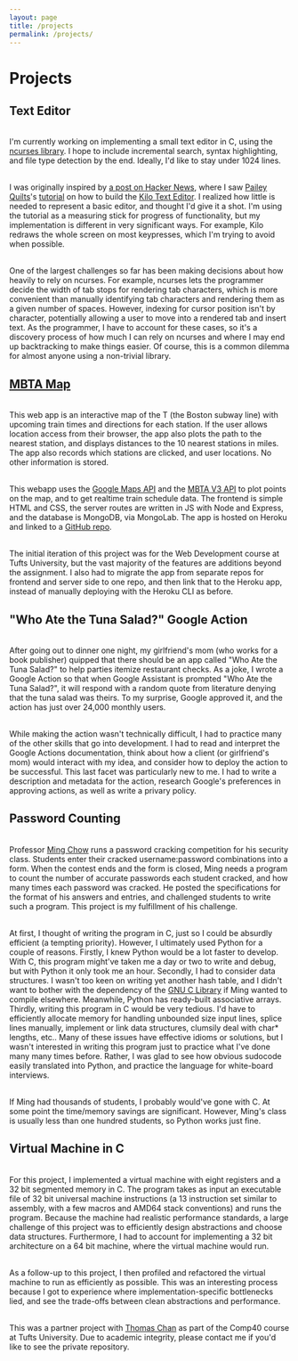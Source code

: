 ```yaml
---
layout: page
title: /projects
permalink: /projects/
---
```


# Projects

## Text Editor
<br />I'm currently working on implementing a small text editor in C, using the [ncurses library](https://www.gnu.org/software/ncurses/ncurses.html). I hope to include incremental search, syntax highlighting, and file type detection by the end. Ideally, I'd like to stay under 1024 lines.

<br />I was originally inspired by [a post on Hacker News](https://news.ycombinator.com/item?id=20603567), where I saw [Pailey Quilts](https://viewsourcecode.org/)'s [tutorial](https://viewsourcecode.org/snaptoken/kilo/index.html) on how to build the [Kilo Text Editor](http://antirez.com/news/108). I realized how little is needed to represent a basic editor, and thought I'd give it a shot. I'm using the tutorial as a measuring stick for progress of functionality, but my implementation is different in very significant ways. For example, Kilo redraws the whole screen on most keypresses, which I'm trying to avoid when possible.

<br />One of the largest challenges so far has been making decisions about how heavily to rely on ncurses. For example, ncurses lets the programmer decide the width of tab stops for rendering tab characters, which is more convenient than manually identifying tab characters and rendering them as a given number of spaces. However, indexing for cursor position isn't by character, potentially allowing a user to move into a rendered tab and insert text. As the programmer, I have to account for these cases, so it's a discovery process of how much I can rely on ncurses and where I may end up backtracking to make things easier. Of course, this is a common dilemma for almost anyone using a non-trivial library.

## [MBTA Map](https://mbta-thramann.herokuapp.com)
<br />This web app is an interactive map of the T (the Boston subway line) with upcoming train times and directions for each station. If the user allows location access from their browser, the app also plots the path to the nearest station, and displays distances to the 10 nearest stations in miles. The app also records which stations are clicked, and user locations. No other information is stored.

<br />This webapp uses the [Google Maps API](https://developers.google.com/maps/documentation/javascript/tutorial) and the [MBTA V3 API](https://www.mbta.com/developers/v3-api) to plot points on the map, and to get realtime train schedule data. The frontend is simple HTML and CSS, the server routes are written in JS with Node and Express, and the database is MongoDB, via MongoLab. The app is hosted on Heroku and linked to a [GitHub repo](https://github.com/mthramann/mbta).
          
<br />The initial iteration of this project was for the Web Development course at Tufts University, but the vast majority of the features are additions beyond the assignment. I also had to migrate the app from separate repos for frontend and server side to one repo, and then link that to the Heroku app, instead of manually deploying with the Heroku CLI as before.

## "Who Ate the Tuna Salad?" Google Action
<br />After going out to dinner one night, my girlfriend's mom (who works for a book publisher) quipped that there should be an app called "Who Ate the Tuna Salad?" to help parties itemize restaurant checks. As a joke, I wrote a Google Action so that when Google Assistant is prompted "Who Ate the Tuna Salad?", it will respond with a random quote from literature denying that the tuna salad was theirs. To my surprise, Google approved it, and the action has just over 24,000 monthly users.

<br />While making the action wasn't technically difficult, I had to practice many of the other skills that go into development. I had to read and interpret the Google Actions documentation, think about how a client (or girlfriend's mom) would interact with my idea, and consider how to deploy the action to be successful. This last facet was particularly new to me. I had to write a description and metadata for the action, research Google's preferences in approving actions, as well as write a privary policy.

## Password Counting
<br />Professor [Ming Chow](https://mchow01.github.io/) runs a password cracking competition for his security class. Students enter their cracked username:password combinations into a form. When the contest ends and the form is closed, Ming needs a program to count the number of accurate passwords each student cracked, and how many times each password was cracked. He posted the specifications for the format of his answers and entries, and challenged students to write such a program. This project is my fulfillment of his challenge.

<br />At first, I thought of writing the program in C, just so I could be absurdly efficient (a tempting priority). However, I ultimately used Python for a couple of reasons. Firstly, I knew Python would be a lot faster to develop. With C, this program might've taken me a day or two to write and debug, but with Python it only took me an hour. Secondly, I had to consider data structures. I wasn't too keen on writing yet another hash table, and I didn't want to bother with the dependency of the [GNU C Library](https://developer.gnome.org/glib/) if Ming wanted to compile elsewhere. Meanwhile, Python has ready-built associative arrays. Thirdly, writing this program in C would be very tedious. I'd have to efficiently allocate memory for handling unbounded size input lines, splice lines manually, implement or link data structures, clumsily deal with char* lengths, etc.. Many of these issues have effective idioms or solutions, but I wasn't interested in writing this program just to practice what I've done many many times before. Rather, I was glad to see how obvious sudocode easily translated into Python, and practice the language for white-board interviews.

<br />If Ming had thousands of students, I probably would've gone with C. At some point the time/memory savings are significant. However, Ming's class is usually less than one hundred students, so Python works just fine.

## Virtual Machine in C
<br />For this project, I implemented a virtual machine with eight registers and a 32 bit segmented memory in C. The program takes as input an executable file of 32 bit universal machine instructions (a 13 instruction set similar to assembly, with a few macros and AMD64 stack conventions) and runs the program. Because the machine had realistic performance standards, a large challenge of this project was to efficiently design abstractions and choose data structures. Furthermore, I had to account for implementing a 32 bit architecture on a 64 bit machine, where the virtual machine would run.

<br />As a follow-up to this project, I then profiled and refactored the virtual machine to run as efficiently as possible. This was an interesting process because I got to experience where implementation-specific bottlenecks lied, and see the trade-offs between clean abstractions and performance.

<br />This was a partner project with [Thomas Chan](https://github.com/thomaslchan) as part of the Comp40 course at Tufts University. Due to academic integrity, please contact me if you'd like to see the private repository.
